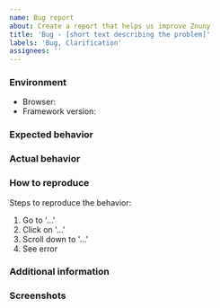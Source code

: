 ```yaml
---
name: Bug report
about: Create a report that helps us improve Znuny
title: 'Bug - [short text describing the problem]'
labels: 'Bug, Clarification'
assignees: ''
---
```


<!--
  You are amazing! 🚀
  Thanks for reporting!
  Please, DO NOT DELETE ANY TEXT from this template! (unless instructed).
-->

### Environment

- Browser:      <!-- [e. g. Chrome, Firefox, Safari] -->
- Framework version: <!-- [e. g. 6.0.15] -->

### Expected behavior

<!-- A clear and concise description of what you expected to happen. -->

### Actual behavior

<!-- A clear and concise description of what happened (the issue/bug/problem). -->

### How to reproduce

Steps to reproduce the behavior:

1. Go to '...'
2. Click on '...'
3. Scroll down to '...'
4. See error

### Additional information

<!-- Add any other information about the problem here. -->

### Screenshots

<!-- If necessary, include screenshots to explain your problem. -->
